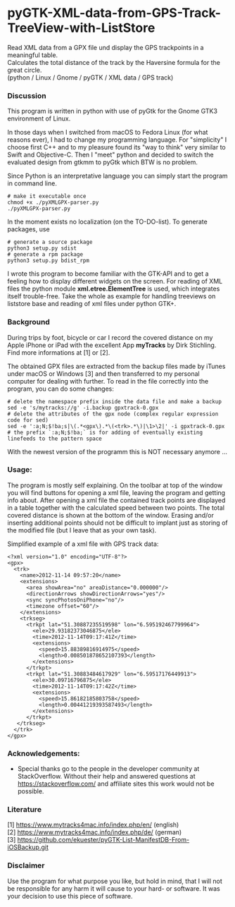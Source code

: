 # pyGTK-XML-data-from-GPS-Track-TreeView-with-ListStore
Read XML data from a GPX file und display the GPS trackpoints in a meaningful table.</br>
Calculates the total distance of the track by the Haversine formula for the great circle.</br>
(python / Linux / Gnome / pyGTK / XML data / GPS track)

### Discussion
This program is written in python with use of pyGtk for the Gnome GTK3 environment of Linux.

In those days when I switched from macOS to Fedora Linux (for what reasons ever), I had to change my programming language. For "simplicity" I choose first C++ and to my pleasure found its "way to think" very similar to Swift and Objective-C. Then I "meet" python and decided to switch the evaluated design from gtkmm to pyGtk which BTW is no problem.

Since Python is an interpretative language you can simply start the program in command line.

```
# make it executable once
chmod +x ./pyXMLGPX-parser.py
./pyXMLGPX-parser.py
```
In the moment exists no localization (on the TO-DO-list). To generate packages, use

```
# generate a source package
python3 setup.py sdist
# generate a rpm package
python3 setup.py bdist_rpm
```

I wrote this program to become familiar with the GTK-API and to get a feeling how to display different widgets on the screen. For reading of XML files the python module <b>xml.etree.ElementTree</b> is used, which integrates itself trouble-free. Take the whole as example for handling treeviews on liststore base and reading of xml files under python GTK+.

### Background
During trips by foot, bicycle or car I record the covered distance on my Apple iPhone or iPad with the excellent App <b>myTracks</b> by Dirk Stichling. Find more informations at [1] or [2].

The obtained GPX files are extracted from the backup files made by iTunes under macOS or Windows [3] and then transferred to my personal computer for dealing with further. To read in the file correctly into the program, you can do some changes:

```
# delete the namespace prefix inside the data file and make a backup
sed -e 's/mytracks://g' -i.backup gpxtrack-0.gpx
# delete the attributes of the gpx node (complex regular expression code for sed)
sed -e ':a;N;$!ba;s|\(.*<gpx\).*\(<trk>.*\)|\1>\2|' -i gpxtrack-0.gpx
# the prefix `:a;N;$!ba;` is for adding of eventually existing linefeeds to the pattern space
```
With the newest version of the programm this is NOT necessary anymore ...

### Usage:
The program is mostly self explaining. On the toolbar at top of the window you will find buttons for opening a xml file, leaving the program and getting info about. After opening a xml file the contained track points are displayed in a table together with the calculated speed between two points. The total covered distance is shown at the bottom of the window. Erasing and/or inserting additional points should not be difficult to implant just as storing of the modified file (but I leave that as your own task).

Simplified example of a xml file with GPS track data:

```
<?xml version="1.0" encoding="UTF-8"?>
<gpx>
  <trk>
    <name>2012-11-14 09:57:20</name>
    <extensions>
      <area showArea="no" areaDistance="0.000000"/>
      <directionArrows showDirectionArrows="yes"/>
      <sync syncPhotosOniPhone="no"/>
      <timezone offset="60"/>
    </extensions>
    <trkseg>
      <trkpt lat="51.30887235519598" lon="6.595192467799964">
        <ele>29.93182373046875</ele>
        <time>2012-11-14T09:17:41Z</time>
        <extensions>
          <speed>15.88389816914975</speed>
          <length>0.008501878652107393</length>
        </extensions>
      </trkpt>
      <trkpt lat="51.30883484617929" lon="6.59517176449913">
        <ele>30.09716796875</ele>
        <time>2012-11-14T09:17:42Z</time>
        <extensions>
          <speed>15.86182185803758</speed>
          <length>0.00441219393587493</length>
        </extensions>
      </trkpt>
   </trkseg>
  </trk>
</gpx>
```
### Acknowledgements:
- Special thanks go to the people in the developer community at StackOverflow. Without their help and answered questions at <https://stackoverflow.com/> and affiliate sites this work would not be possible.

### Literature
[1] <https://www.mytracks4mac.info/index.php/en/> (english)</br>
[2] <https://www.mytracks4mac.info/index.php/de/> (german)</br>
[3] <https://github.com/ekuester/pyGTK-List-ManifestDB-From-iOSBackup.git>

### Disclaimer
Use the program for what purpose you like, but hold in mind, that I will not be responsible for any harm it will cause to your hard- or software. It was your decision to use this piece of software.


